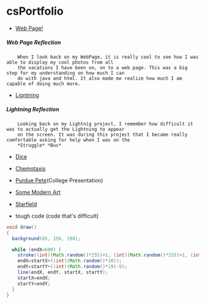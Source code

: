 # csPortfolio

* [Web Page!](https://bharatha21.github.io/WebPageAashish/WebTest/Vacations.html)
##### Web Page Reflection
        When I look back on my WebPage, it is really cool to see how I was able to display my cool photos from all 
        the vacations I have been on, on to a web page. This was a big step for my understanding on how much I can 
        do with java and html. It also made me realize how much I am capable of doing much more.
* [Ligntning](https://bharatha21.github.io/lightning2/)
##### Lightning Reflection
        Looking back on my Lightnig project, I remember how difficult it was to actually get the Lightning to appear
        on the screen. It was during this project that I became really comfortable asking for help when I was on the
        *Struggle* *Bus* 
* [Dice](https://bharatha21.github.io/dice3/)
* [Chemotaxis](https://bharatha21.github.io/chemotaxis4/)
* [Purdue Pete](https://docs.google.com/presentation/d/1dwFqulrfwr6D_06PPsU23uqHluj66n033EemwrsieE0/edit?usp=sharing)(College Presentation)
* [Some Modern Art](https://bharatha21.github.io/PracticeChemo/)
* [Starfield](https://bharatha21.github.io/starfield5/)

* tough code (code that's difficult)

```Java
void draw()
{
  background(85, 156, 198);

  while (endX<600) {
    stroke((int)(Math.random()*255)+1, (int)(Math.random()*255)+1, (int)(Math.random()*255)+1) ;
    endX=startX+((int)(Math.random()*10));
    endY=startY+((int)(Math.random()*19)-9);
    line(endX, endY, startX, startY);
    startX=endX;
    startY=endY;
  }
}
```
